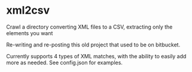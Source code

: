 # xml2csv
Crawl a directory converting XML files to a CSV, extracting only the elements you want

Re-writing and re-posting this old project that used to be on bitbucket.

Currently supports 4 types of XML matches, with the ability to easily add more as needed. See config.json for examples.
